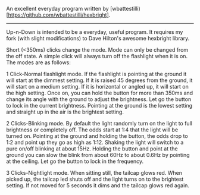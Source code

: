 
An excellent everyday program written by [wbattestilli)[https://github.com/wbattestilli/hexbright].

------------------------------------------------

Up-n-Down is intended to be a everyday, useful program.  It requires my fork (with slight modifications) to Dave Hilton's awesome hexbright library.

Short (<350ms) clicks change the mode.  Mode can only be changed from the off state. A simple click will always turn off the flashlight when it is on. The modes are as follows:

1 Click-Normal flashlight mode.  If the flashlight is pointing at the ground it will start at the dimmest setting. If it is raised 45 degrees from the ground, it will start on a medium setting. If it is horizontal or angled up, it will start on the high setting. Once on, you can hold the button for more than 350ms and change its angle with the ground to adjust the brightness.  Let go the button to lock in the current brightness. Pointing at the ground is the lowest setting and straight up in the air is the brightest setting.

2 Clicks-Blinking mode. By default the light randomly turn on the light to full brightness or completely off.  The odds start at 1:4 that the light will be turned on.  Pointing at the ground and holding the button, the odds drop to 1:2 and point up they go as high as 1:12. Shaking the light will switch to a pure on/off blinking at about 15Hz.  Holding the button and point at the ground you can slow the blink from about 60Hz to about 0.6Hz by pointing at the ceiling. Let go the button to lock in the frequency.

3 Clicks-Nightlight mode.  When sitting still, the tailcap glows red.  When picked up, the tailcap led shuts off and the light turns on to the brightest setting.  If not moved for 5 seconds it dims and the tailcap glows red again.
